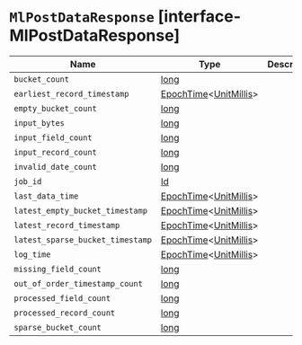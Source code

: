 # `MlPostDataResponse` [interface-MlPostDataResponse]

| Name | Type | Description |
| - | - | - |
| `bucket_count` | [long](./long.md) | &nbsp; |
| `earliest_record_timestamp` | [EpochTime](./EpochTime.md)<[UnitMillis](./UnitMillis.md)> | &nbsp; |
| `empty_bucket_count` | [long](./long.md) | &nbsp; |
| `input_bytes` | [long](./long.md) | &nbsp; |
| `input_field_count` | [long](./long.md) | &nbsp; |
| `input_record_count` | [long](./long.md) | &nbsp; |
| `invalid_date_count` | [long](./long.md) | &nbsp; |
| `job_id` | [Id](./Id.md) | &nbsp; |
| `last_data_time` | [EpochTime](./EpochTime.md)<[UnitMillis](./UnitMillis.md)> | &nbsp; |
| `latest_empty_bucket_timestamp` | [EpochTime](./EpochTime.md)<[UnitMillis](./UnitMillis.md)> | &nbsp; |
| `latest_record_timestamp` | [EpochTime](./EpochTime.md)<[UnitMillis](./UnitMillis.md)> | &nbsp; |
| `latest_sparse_bucket_timestamp` | [EpochTime](./EpochTime.md)<[UnitMillis](./UnitMillis.md)> | &nbsp; |
| `log_time` | [EpochTime](./EpochTime.md)<[UnitMillis](./UnitMillis.md)> | &nbsp; |
| `missing_field_count` | [long](./long.md) | &nbsp; |
| `out_of_order_timestamp_count` | [long](./long.md) | &nbsp; |
| `processed_field_count` | [long](./long.md) | &nbsp; |
| `processed_record_count` | [long](./long.md) | &nbsp; |
| `sparse_bucket_count` | [long](./long.md) | &nbsp; |
